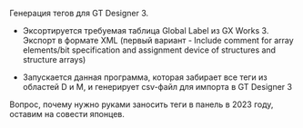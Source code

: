 Генерация тегов для GT Designer 3.

- Эксортируется требуемая таблица Global Label из GX Works 3. Экспорт в формате XML (первый вариант - Include comment for array elements/bit specification and assignment device of structures and structure arrays)

- Запускается данная программа, которая забирает все теги из областей D и M, и генерирует csv-файл для импорта в GT Designer 3

Вопрос, почему нужно руками заносить теги в панель в 2023 году, оставим на совести японцев.
